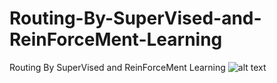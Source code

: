 # Routing-By-SuperVised-and-ReinForceMent-Learning
Routing By SuperVised and ReinForceMent Learning
![alt text]([https://github.com/eraydura/Routing-By-SuperVised-and-ReinForceMent-Learning/blob/[branch]/route.jpg](https://github.com/eraydura/Routing-By-SuperVised-and-ReinForceMent-Learning/blob/main/route.jpg)?raw=true)
